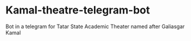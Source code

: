 # Kamal-theatre-telegram-bot
Bot in a telegram for Tatar State Academic Theater named after Galiasgar Kamal
